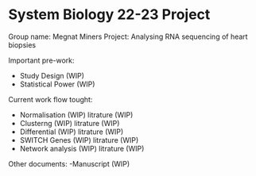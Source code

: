 # System Biology 22-23 Project
Group name: Megnat Miners
Project: Analysing RNA sequencing of heart biopsies

Important pre-work:
- Study Design      (WIP)
- Statistical Power (WIP)


Current work flow tought:
- Normalisation     (WIP)     litrature (WIP)
- Clusterng         (WIP)     litrature (WIP)
- Differential      (WIP)     litrature (WIP)
- SWITCH Genes      (WIP)     litrature (WIP)
- Network analysis  (WIP)     litrature (WIP)


Other documents:
-Manuscript         (WIP)
